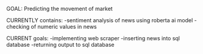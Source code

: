 GOAL: Predicting the movement of market 

CURRENTLY contains:
-sentiment analysis of news using roberta ai model
-checking of numeric values in news

CURRENT goals:
-implementing web scraper
-inserting news into sql database
-returning output to sql database


